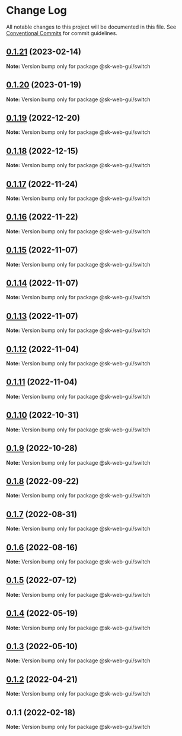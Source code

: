 # Change Log

All notable changes to this project will be documented in this file.
See [Conventional Commits](https://conventionalcommits.org) for commit guidelines.

## [0.1.21](https://github.com/Sundsvallskommun/web-shared-components/compare/@sk-web-gui/switch@0.1.20...@sk-web-gui/switch@0.1.21) (2023-02-14)

**Note:** Version bump only for package @sk-web-gui/switch

## [0.1.20](https://github.com/Sundsvallskommun/web-shared-components/compare/@sk-web-gui/switch@0.1.19...@sk-web-gui/switch@0.1.20) (2023-01-19)

**Note:** Version bump only for package @sk-web-gui/switch

## [0.1.19](https://github.com/Sundsvallskommun/web-shared-components/compare/@sk-web-gui/switch@0.1.18...@sk-web-gui/switch@0.1.19) (2022-12-20)

**Note:** Version bump only for package @sk-web-gui/switch

## [0.1.18](https://github.com/Sundsvallskommun/web-shared-components/compare/@sk-web-gui/switch@0.1.17...@sk-web-gui/switch@0.1.18) (2022-12-15)

**Note:** Version bump only for package @sk-web-gui/switch

## [0.1.17](https://github.com/Sundsvallskommun/web-shared-components/compare/@sk-web-gui/switch@0.1.16...@sk-web-gui/switch@0.1.17) (2022-11-24)

**Note:** Version bump only for package @sk-web-gui/switch

## [0.1.16](https://github.com/Sundsvallskommun/web-shared-components/compare/@sk-web-gui/switch@0.1.15...@sk-web-gui/switch@0.1.16) (2022-11-22)

**Note:** Version bump only for package @sk-web-gui/switch

## [0.1.15](https://github.com/Sundsvallskommun/web-shared-components/compare/@sk-web-gui/switch@0.1.14...@sk-web-gui/switch@0.1.15) (2022-11-07)

**Note:** Version bump only for package @sk-web-gui/switch

## [0.1.14](https://github.com/Sundsvallskommun/web-shared-components/compare/@sk-web-gui/switch@0.1.13...@sk-web-gui/switch@0.1.14) (2022-11-07)

**Note:** Version bump only for package @sk-web-gui/switch

## [0.1.13](https://github.com/Sundsvallskommun/web-shared-components/compare/@sk-web-gui/switch@0.1.12...@sk-web-gui/switch@0.1.13) (2022-11-07)

**Note:** Version bump only for package @sk-web-gui/switch

## [0.1.12](https://github.com/Sundsvallskommun/web-shared-components/compare/@sk-web-gui/switch@0.1.11...@sk-web-gui/switch@0.1.12) (2022-11-04)

**Note:** Version bump only for package @sk-web-gui/switch

## [0.1.11](https://github.com/Sundsvallskommun/web-shared-components/compare/@sk-web-gui/switch@0.1.10...@sk-web-gui/switch@0.1.11) (2022-11-04)

**Note:** Version bump only for package @sk-web-gui/switch

## [0.1.10](https://github.com/Sundsvallskommun/web-shared-components/compare/@sk-web-gui/switch@0.1.8...@sk-web-gui/switch@0.1.10) (2022-10-31)

**Note:** Version bump only for package @sk-web-gui/switch

## [0.1.9](https://github.com/Sundsvallskommun/web-shared-components/compare/@sk-web-gui/switch@0.1.8...@sk-web-gui/switch@0.1.9) (2022-10-28)

**Note:** Version bump only for package @sk-web-gui/switch

## [0.1.8](https://github.com/Sundsvallskommun/web-shared-components/compare/@sk-web-gui/switch@0.1.7...@sk-web-gui/switch@0.1.8) (2022-09-22)

**Note:** Version bump only for package @sk-web-gui/switch

## [0.1.7](https://github.com/Sundsvallskommun/web-shared-components/compare/@sk-web-gui/switch@0.1.6...@sk-web-gui/switch@0.1.7) (2022-08-31)

**Note:** Version bump only for package @sk-web-gui/switch

## [0.1.6](https://github.com/Sundsvallskommun/web-shared-components/compare/@sk-web-gui/switch@0.1.5...@sk-web-gui/switch@0.1.6) (2022-08-16)

**Note:** Version bump only for package @sk-web-gui/switch

## [0.1.5](https://github.com/Sundsvallskommun/web-shared-components/compare/@sk-web-gui/switch@0.1.4...@sk-web-gui/switch@0.1.5) (2022-07-12)

**Note:** Version bump only for package @sk-web-gui/switch

## [0.1.4](https://github.com/Sundsvallskommun/web-shared-components/compare/@sk-web-gui/switch@0.1.3...@sk-web-gui/switch@0.1.4) (2022-05-19)

**Note:** Version bump only for package @sk-web-gui/switch

## [0.1.3](https://github.com/Sundsvallskommun/web-shared-components/compare/@sk-web-gui/switch@0.1.2...@sk-web-gui/switch@0.1.3) (2022-05-10)

**Note:** Version bump only for package @sk-web-gui/switch

## [0.1.2](https://github.com/Sundsvallskommun/web-shared-components/compare/@sk-web-gui/switch@0.1.1...@sk-web-gui/switch@0.1.2) (2022-04-21)

**Note:** Version bump only for package @sk-web-gui/switch

## 0.1.1 (2022-02-18)

**Note:** Version bump only for package @sk-web-gui/switch
